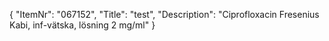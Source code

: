 {
  "ItemNr": "067152",
  "Title": "test",
  "Description": "Ciprofloxacin Fresenius Kabi, inf-vätska, lösning 2 mg/ml"
}